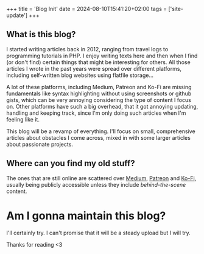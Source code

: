 +++
title = 'Blog Init'
date = 2024-08-10T15:41:20+02:00
tags = ['site-update']
+++

## What is this blog?
I started writing articles back in 2012, ranging from travel logs to programming tutorials in PHP. I enjoy writing texts here and then when I find (or don't find) certain things that might be interesting for others. All those articles I wrote in the past years were spread over different platforms, including self-written blog websites using flatfile storage...

A lot of these platforms, including Medium, Patreon and Ko-Fi are missing fundamentals like syntax highlighting without using screenshots or github gists, which can be very annoying considering the type of content I focus on. Other platforms have such a big overhead, that it got annoying updating, handling and keeping track, since I'm only doing such articles when I'm feeling like it.

This blog will be a revamp of everything. I'll focus on small, comprehensive articles about obstacles I come across, mixed in with some larger articles about passionate projects.

## Where can you find my old stuff?

The ones that are still online are scattered over [Medium](https://medium.com/@alexotter), [Patreon](https://patreon.com/alexottr) and [Ko-Fi](https://ko-fi.com/alexottr), usually being publicly accessible unless they include *behind-the-scene* content.

# Am I gonna maintain this blog?

I'll certainly try. I can't promise that it will be a steady upload but I will try.


Thanks for reading <3